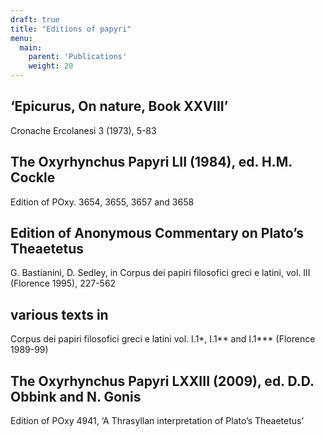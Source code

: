 ```yaml
---
draft: true
title: "Editions of papyri"
menu:
  main:
    parent: 'Publications'
    weight: 20
---
```


## ‘Epicurus, On nature, Book XXVIII’
Cronache Ercolanesi 3 (1973), 5-83

## The Oxyrhynchus Papyri LII (1984), ed. H.M. Cockle
Edition of POxy. 3654, 3655, 3657 and 3658

## Edition of Anonymous Commentary on Plato’s Theaetetus
G. Bastianini, D. Sedley, in Corpus dei papiri filosofici greci e latini, vol. III (Florence 1995), 227-562

## various texts in
Corpus dei papiri filosofici greci e latini vol. I.1*, I.1** and I.1*** (Florence 1989-99)

## The Oxyrhynchus Papyri LXXIII (2009), ed. D.D. Obbink and N. Gonis
Edition of POxy 4941, ‘A Thrasyllan interpretation of Plato’s Theaetetus’
